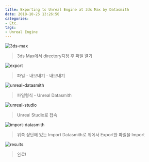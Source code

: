 ```yaml
---
title: Exporting to Unreal Engine at 3ds Max by Datasmith
date: 2018-10-25 13:26:50
categories:
- Etc.
tags:
- Unreal Engine
---
```

![3ds-max](/images/unreal-engine-3ds-max-datasmith/3ds-max.png)
> 3ds Max에서 directory지정 후 파일 열기

![export](/images/unreal-engine-3ds-max-datasmith/export.png)
> 파일 - 내보내기 - 내보내기

<!-- more -->
![unreal-datasmith](/images/unreal-engine-3ds-max-datasmith/unreal-datasmith.png)
> 파일형식 - Unreal Datasmith

![unreal-studio](/images/unreal-engine-3ds-max-datasmith/unreal-studio.png)
> Unreal Studio로 접속

![import-datasmith](/images/unreal-engine-3ds-max-datasmith/import-datasmith.png)
> 위쪽 상단에 있는 Import Datasmith로 위에서 Export한 파일을 Import

![results](/images/unreal-engine-3ds-max-datasmith/results.png)
> 완료!

